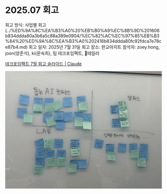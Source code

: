 # 2025.07 회고

회고 방식: 사업별 회고 (../%ED%9A%8C%EA%B3%A0%20%EB%B0%A9%EC%8B%9D%201606b834ddda80a3b6a5c88a389e0904/%EC%82%AC%EC%97%85%EB%B3%84%20%ED%9A%8C%EA%B3%A0%202416b834ddda80fc92fdca7e78ce87b4.md)
회고 일자: 2025년 7월 31일
회고 장소: 판교아지트
참석자: zoey.hong, joon(양준식), ki(문숙희), 팀 테크포임팩트, 테일러

[테크포임팩트 7월 회고 슬라이드 | Claude](https://claude.ai/public/artifacts/bb839500-64a5-41be-aba6-e11f61498292)

![image.png](2025%2007%20%ED%9A%8C%EA%B3%A0%202406b834ddda80129039ff27ffddbd59/image.png)